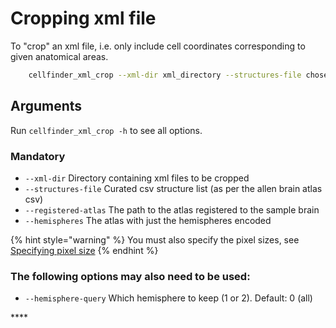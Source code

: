 # Cropping xml file

To "crop" an xml file, i.e. only include cell coordinates corresponding to given anatomical areas.

```bash
    cellfinder_xml_crop --xml-dir xml_directory --structures-file chosen_structures.csv --registered-atlas registered_atlas.nii --hemispheres hemispheres.nii
```

## Arguments

Run `cellfinder_xml_crop -h` to see all options.

### Mandatory

* `--xml-dir` Directory containing xml files to be cropped
* `--structures-file` Curated csv structure list \(as per the allen brain atlas csv\)
* `--registered-atlas` The path to the atlas registered to the sample brain
* `--hemispheres` The atlas with just the hemispheres encoded

{% hint style="warning" %}
You must also specify the pixel sizes, see [Specifying pixel size](../usage/specifying-pixel-size.md)
{% endhint %}

### The following options may also need to be used:

* `--hemisphere-query` Which hemisphere to keep \(1 or 2\). Default: 0 \(all\)

\*\*\*\*

